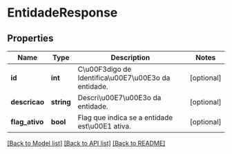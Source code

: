 # EntidadeResponse

## Properties
Name | Type | Description | Notes
------------ | ------------- | ------------- | -------------
**id** | **int** | C\u00F3digo de Identifica\u00E7\u00E3o da entidade. | [optional] 
**descricao** | **string** | Descri\u00E7\u00E3o da entidade. | [optional] 
**flag_ativo** | **bool** | Flag que indica se a entidade est\u00E1 ativa. | [optional] 

[[Back to Model list]](../README.md#documentation-for-models) [[Back to API list]](../README.md#documentation-for-api-endpoints) [[Back to README]](../README.md)



